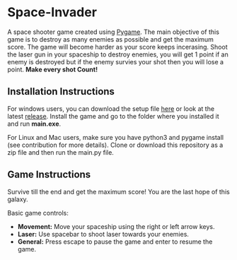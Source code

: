 # Space-Invader

A space shooter game created using [Pygame](https://www.pygame.org/). The main objective of this game is to destroy as many enemies as possible and get the maximum score. The game will become harder as your score keeps incerasing. Shoot the laser gun in your spaceship to destroy enemies, you will get 1 point if an enemy is destroyed but if the enemy survies your shot then you will lose a point. **Make every shot Count!**

## Installation Instructions

For windows users, you can download the setup file [here]() or look at the latest [release](https://github.com/anarghya-das/Space-Invader/releases). Install the game and go to the folder where you installed it and run **main.exe**.

For Linux and Mac users, make sure you have python3 and pygame install (see contribution for more details). Clone or download this repository as a zip file and then run the main.py file. 

## Game Instructions

Survive till the end and get the maximum score! You are the last hope of this galaxy.

Basic game controls:

- **Movement:** Move your spaceship using the right or left arrow keys.
- **Laser:** Use spacebar to shoot laser towards your enemies.
- **General:** Press escape to pause the game and enter to resume the game. 
